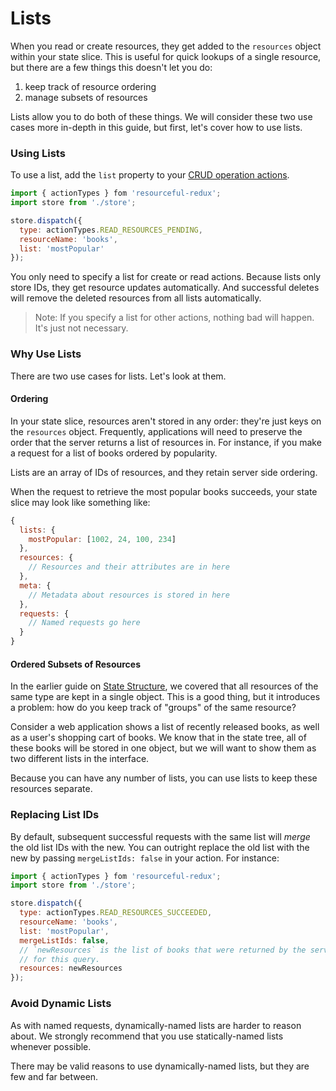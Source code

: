 # Lists

When you read or create resources, they get added to the `resources` object
within your state slice. This is useful for quick lookups of a single
resource, but there are a few things this doesn't let you do:

1. keep track of resource ordering
2. manage subsets of resources

Lists allow you to do both of these things. We will consider these two use cases
more in-depth in this guide, but first, let's cover how to use lists.

### Using Lists

To use a list, add the `list` property to your
[CRUD operation actions](./crud-actions.md).

```js
import { actionTypes } fom 'resourceful-redux';
import store from './store';

store.dispatch({
  type: actionTypes.READ_RESOURCES_PENDING,
  resourceName: 'books',
  list: 'mostPopular'
});
```

You only need to specify a list for create or read actions. Because lists
only store IDs, they get resource updates automatically. And successful
deletes will remove the deleted resources from all lists automatically.

> Note: If you specify a list for other actions, nothing bad will happen. It's
  just not necessary.

### Why Use Lists

There are two use cases for lists. Let's look at them.

#### Ordering

In your state slice, resources aren't stored in any order: they're just
keys on the `resources` object. Frequently, applications will need to preserve
the order that the server returns a list of resources in. For instance, if you
make a request for a list of books ordered by popularity.

Lists are an array of IDs of resources, and they retain server side ordering.

When the request to retrieve the most popular books succeeds, your state slice
may look like something like:

```js
{
  lists: {
    mostPopular: [1002, 24, 100, 234]
  },
  resources: {
    // Resources and their attributes are in here
  },
  meta: {
    // Metadata about resources is stored in here
  },
  requests: {
    // Named requests go here
  }
}
```

#### Ordered Subsets of Resources

In the earlier guide on [State Structure](/docs/guides/state-structure.md), we
covered that all resources of the same type are kept in a single object. This is
a good thing, but it introduces a problem: how do you keep track of "groups" of
the same resource?

Consider a web application shows a list of recently released
books, as well as a user's shopping cart of books. We know that in the state
tree, all of these books will be stored in one object, but we will want to show
them as two different lists in the interface.

Because you can have any number of lists, you can use lists to keep these
resources separate.

### Replacing List IDs

By default, subsequent successful requests with the same list will _merge_
the old list IDs with the new. You can outright replace the old list with the
new by passing `mergeListIds: false` in your action. For instance:

```js
import { actionTypes } fom 'resourceful-redux';
import store from './store';

store.dispatch({
  type: actionTypes.READ_RESOURCES_SUCCEEDED,
  resourceName: 'books',
  list: 'mostPopular',
  mergeListIds: false,
  // `newResources` is the list of books that were returned by the server
  // for this query.
  resources: newResources
});
```

### Avoid Dynamic Lists

As with named requests, dynamically-named lists are harder to reason about.
We strongly recommend that you use statically-named lists whenever possible.

There may be valid reasons to use dynamically-named lists, but they are few
and far between.
